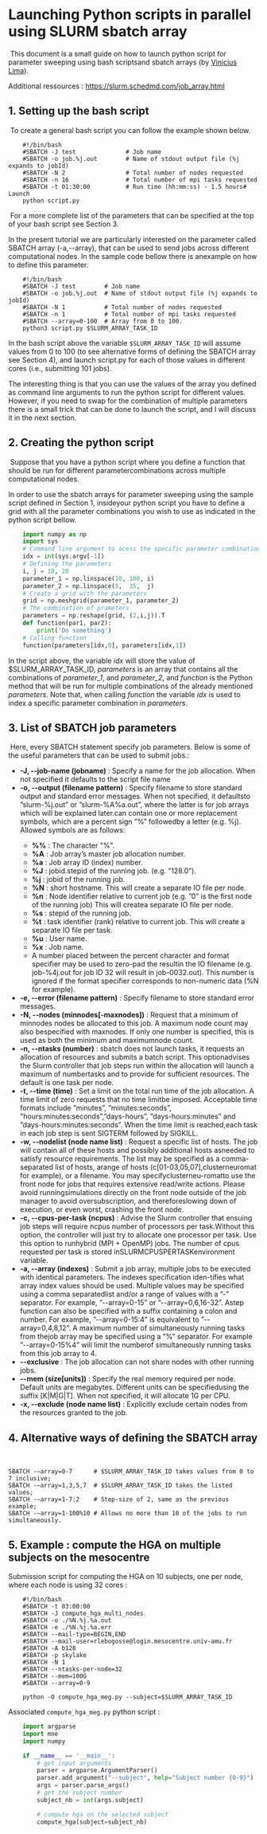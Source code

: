 # Launching Python scripts in parallel using SLURM sbatch array
​
This document is a small guide on how to launch python script for parameter sweeping using bash scriptsand sbatch arrays (by [Vinicius Lima](https://github.com/ViniciusLima94)).

Additional ressources : https://slurm.schedmd.com/job_array.html
​

## 1. Setting up the bash script
​
To create a general bash script you can follow the example shown below.
​
```shell
    #!/bin/bash
    #SBATCH -J test              # Job name
    #SBATCH -o job.%j.out        # Name of stdout output file (%j expands to jobId)
    #SBATCH -N 2                 # Total number of nodes requested
    #SBATCH -n 16                # Total number of mpi tasks requested
    #SBATCH -t 01:30:00          # Run time (hh:mm:ss) - 1.5 hours# Launch
    python script.py
```
​
For a more complete list of the parameters that can be specified at the top of your bash script see Section 3.
​

In the present tutorial we are particularly interested on the parameter called SBATCH array (-a,--array), that  can  be  used  to  send  jobs  across  different  computational  nodes.   In  the  sample  code  bellow  there  is  anexample on how to define this parameter.
​
```shell
    #!/bin/bash
    #SBATCH -J test        # Job name
    #SBATCH -o job.%j.out  # Name of stdout output file (%j expands to jobId)
    #SBATCH -N 1           # Total number of nodes requested
    #SBATCH -n 1           # Total number of mpi tasks requested
    #SBATCH --array=0-100  # Array from 0 to 100.
    python3 script.py $SLURM_ARRAY_TASK_ID
```

In  the  bash  script  above  the  variable `$SLURM_ARRAY_TASK_ID`  will  assume  values  from  0  to  100  (to  see alternative forms of defining the SBATCH array see Section 4), and launch script.py for each of those values in different cores (i.e., submitting 101 jobs).
​

The interesting thing is that you can use the values of the array you defined as command line arguments to  run  the  python  script  for  different  values.   However,  if  you  need  to  swap  for  the  combination  of  multiple parameters there is a small trick that can be done to launch the script, and I will discuss it in the next section.
​

## 2. Creating the python script
​
Suppose that you have a python script where you define a function that should be run for different parametercombinations across multiple computational nodes.
​

In order to use the sbatch arrays for parameter sweeping using the sample script defined in Section 1, insideyour python script you have to define a grid with all the parameter combinations you wish to use as indicated in the python script bellow.
​
```python
    import numpy as np
    import sys
    # Command line argument to acess the specific parameter combination to use
    idx = int(sys.argv[-1])
    # Defining the parameters
    i, j = 10, 20
    parameter_1 = np.linspace(10, 100, i)
    parameter_2 = np.linspace(5,  35,  j)
    # Create a grid with the parameters
    grid = np.meshgrid(parameter_1, parameter_2)
    # The combination of prameters
    parameters = np.reshape(grid, (2,i,j)).T
    def function(par1, par2):
        print('Do something')
    # Calling function
    function(parameters[idx,0], parameters[idx,1])
```

In the script above, the variable *idx* will store the value of $SLURM_ARRAY_TASK_ID, *parameters* is  an  array  that  contains  all  the  combinations  of *parameter_1*,  and *parameter_2*,  and  *function*  is  the  Python method  that  will  be  run  for  multiple  combinations  of  the  already  mentioned  *parameters*.   Note  that,  when calling *function* the variable *idx* is used to index a specific parameter combination in *parameters*.
​
## 3. List of SBATCH job parameters
​
Here, every SBATCH statement specify job parameters. Below is some of the useful parameters that can be used to submit jobs.:
​

* **-J, --job-name (jobname)** : Specify a name for the job allocation.  When not specified it defaults to the script file name
* **-o, --output (filename pattern)** : Specify filename to store standard output and standard error messages.  When not specified, it defaultsto ”slurm-%j.out” or ”slurm-%A%a.out”, where the latter is for job arrays which will be explained later.<filename pattern>can contain one or more replacement symbols, which are a percent sign ”%” followedby a letter (e.g.  %j). Allowed symbols are as follows:
    - **%%** : The character "%".
    - **%A** : Job array’s master job allocation number.
    - **%a** : Job array ID (index) number.
    - **%J** : jobid.stepid of the running job.  (e.g.  ”128.0”).
    - **%j** : jobid of the running job.
    - **%N** : short hostname.  This will create a separate IO file per node.
    - **%n** : Node identifier relative to current job (e.g.  ”0” is the first node of the running job) This will createa separate IO file per node.
    - **%s** : stepid of the running job.
    - **%t** : task identifier (rank) relative to current job.  This will create a separate IO file per task.
    - **%u** : User name.
    - **%x** : Job name.
    - A number placed between the percent character and format specifier may be used to zero-pad the resultin the IO filename (e.g.  job-%4j.out for job ID 32 will result in job-0032.out).  This number is ignored if the format specifier corresponds to non-numeric data (%N for example).
* **-e, --error (filename pattern)** : Specify filename to store standard error messages.
* **-N, --nodes (minnodes[-maxnodes])** : Request that a minimum of minnodes nodes be allocated to this job.  A maximum node count may also bespecified with maxnodes.  If only one number is specified, this is used as both the minimum and maximumnode count.
* **-n, --ntasks (number)** : sbatch does not launch tasks, it requests an allocation of resources and submits a batch script.  This optionadvises the Slurm controller that job steps run within the allocation will launch a maximum of numbertasks and to provide for sufficient resources.  The default is one task per node.
* **-t, --time (time)** : Set a limit on the total run time of the job allocation.  A time limit of zero requests that no time limitbe  imposed.   Acceptable  time  formats  include  ”minutes”,  ”minutes:seconds”,  ”hours:minutes:seconds”,”days-hours”, ”days-hours:minutes” and ”days-hours:minutes:seconds”.  When the time limit is reached,each task in each job step is sent SIGTERM followed by SIGKILL.
* **-w, --nodelist (node name list)** : Request a specific list of hosts.  The job will contain all of these hosts and possibly additional hosts asneeded to satisfy resource requirements.  The list may be specified as a comma-separated list of hosts, arange of hosts (c[01-03,05,07],clusterneuromat for example), or a filename.  You may specifyclusterneu-romatto  use  the  front  node  for  jobs  that  requires  extensive  read/write  actions.   Please  avoid  runningsimulations directly on the front node outside of the job manager to avoid oversubscription, and thereforeslowing down of execution, or even worst, crashing the front node.
* **-c, --cpus-per-task (ncpus)** : Advise  the  Slurm  controller  that  ensuing  job  steps  will  require  ncpus  number  of  processors  per  task.Without this option, the controller will just try to allocate one processor per task.  Use this option to runhybrid (MPI + OpenMP) jobs.  The number of cpus requested per task is stored inSLURMCPUSPERTASKenvironment variable.
* **-a, --array (indexes)** : Submit a job array, multiple jobs to be executed with identical parameters.  The indexes specification iden-tifies what array index values should be used.  Multiple values may be specified using a comma separatedlist and/or a range of values with a ”-” separator.  For example, ”--array=0-15” or ”--array=0,6,16-32”.  Astep function can also be specified with a suffix containing a colon and number.  For example, ”--array=0-15:4” is equivalent to ”--array=0,4,8,12”.  A maximum number of simultaneously running tasks from thejob array may be specified using a ”%” separator.  For example ”--array=0-15%4” will limit the numberof simultaneously running tasks from this job array to 4.
* **--exclusive** : The job allocation can not share nodes with other running jobs.
* **--mem (size[units])** : Specify the real memory required per node.  Default units are megabytes.  Different units can be specifiedusing the suffix [K|M|G|T]. When not specified, it will allocate 1G per CPU.
* **-x, --exclude (node name list)** : Explicitly exclude certain nodes from the resources granted to the job.
​

## 4. Alternative ways of defining the SBATCH array
​
```shell
SBATCH -–array=0-7      # $SLURM_ARRAY_TASK_ID takes values from 0 to 7 inclusive;
SBATCH -–array=1,3,5,7  # $SLURM_ARRAY_TASK_ID takes the listed values;
SBATCH -–array=1-7:2    # Step-size of 2, same as the previous example;
SBATCH -–array=1-100%10 # Allows no more than 10 of the jobs to run simultaneously.
```


## 5. Example : compute the HGA on multiple subjects on the mesocentre

Submission script for computing the HGA on 10 subjects, one per node, where each node is using 32 cores :

```shell
    #!/bin/bash
    #SBATCH -t 03:00:00
    #SBATCH -J compute_hga_multi_nodes
    #SBATCH -o ./%N.%j.%a.out
    #SBATCH -e ./%N.%j.%a.err
    #SBATCH --mail-type=BEGIN,END
    #SBATCH --mail-user=rlebogosse@login.mesocentre.univ-amu.fr
    #SBATCH -A b128
    #SBATCH -p skylake
    #SBATCH -N 1
    #SBATCH --ntasks-per-node=32
    #SBATCH --mem=100G
    #SBATCH --array=0-9

    python -O compute_hga_meg.py --subject=$SLURM_ARRAY_TASK_ID
```

Associated `compute_hga_meg.py` python script :

```python
    import argparse
    import mne
    import numpy

    if __name__ == '__main__':
        # get input arguments
        parser = argparse.ArgumentParser()
        parser.add_argument("--subject", help="Subject number {0-9}")
        args = parser.parse_args()
        # get the subject number
        subject_nb = int(args.subject)

        # compute hga on the selected subject
        compute_hga(subject=subject_nb)
```
